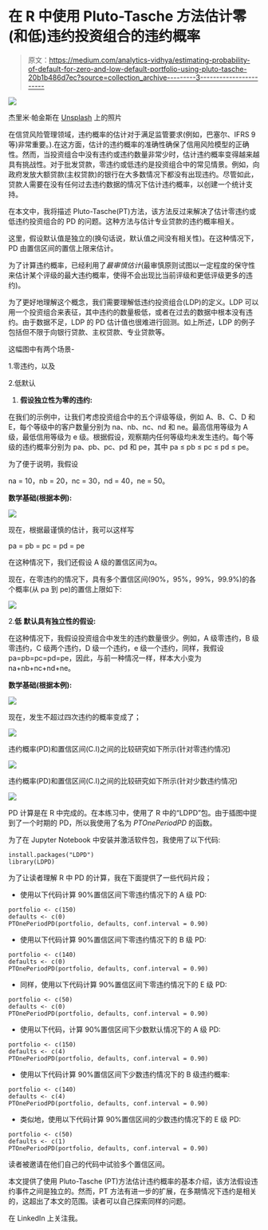 # 在 R 中使用 Pluto-Tasche 方法估计零(和低)违约投资组合的违约概率

> 原文：<https://medium.com/analytics-vidhya/estimating-probability-of-default-for-zero-and-low-default-portfolio-using-pluto-tasche-20b1b486d7ec?source=collection_archive---------3----------------------->

![](img/3cbcdabcb70ce4e55ea22f055be6002f.png)

杰里米·帕金斯在 [Unsplash](https://unsplash.com?utm_source=medium&utm_medium=referral) 上的照片

在信贷风险管理领域，违约概率的估计对于满足监管要求(例如，巴塞尔、IFRS 9 等)非常重要。).在这方面，估计的违约概率的准确性确保了信用风险模型的正确性。然而，当投资组合中没有违约或违约数量非常少时，估计违约概率变得越来越具有挑战性。对于批发贷款，零违约或低违约是投资组合中的常见情景。例如，向政府发放大额贷款(主权贷款)的银行在大多数情况下都没有出现违约。尽管如此，贷款人需要在没有任何过去违约数据的情况下估计违约概率，以创建一个统计支持。

在本文中，我将描述 Pluto-Tasche(PT)方法，该方法反过来解决了估计零违约或低违约投资组合的 PD 的问题。这种方法与估计专业贷款的违约概率相关。

这里，假设默认值是独立的(换句话说，默认值之间没有相关性)。在这种情况下，PD 由置信区间的置信上限来估计。

为了计算违约概率，已经利用了*最审慎估计*(最审慎原则试图以一定程度的保守性来估计某个评级的最大违约概率，使得不会出现比当前评级和更低评级更多的违约)。

为了更好地理解这个概念，我们需要理解低违约投资组合(LDP)的定义。LDP 可以用一个投资组合来表征，其中违约的数量极低，或者在过去的数据中根本没有违约。由于数据不足，LDP 的 PD 估计值也很难进行回测。如上所述，LDP 的例子包括但不限于向银行贷款、主权贷款、专业贷款等。

这幅图中有两个场景-

1.零违约，以及

2.低默认

1.  **假设独立性为零的违约:**

在我们的示例中，让我们考虑投资组合中的五个评级等级，例如 A、B、C、D 和 E，每个等级中的客户数量分别为 na、nb、nc、nd 和 ne。最高信用等级为 A 级，最低信用等级为 e 级。根据假设，观察期内任何等级均未发生违约。每个等级的违约概率分别为 pa、pb、pc、pd 和 pe，其中 pa ≤ pb ≤ pc ≤ pd ≤ pe。

为了便于说明，我假设

na = 10，nb = 20，nc = 30，nd = 40，ne = 50。

**数学基础(根据本例):**

![](img/49709175e6c13e0a0c8f6c6e18844552.png)

现在，根据最谨慎的估计，我可以这样写

pa = pb = pc = pd = pe

在这种情况下，我们还假设 A 级的置信区间为α。

现在，在零违约的情况下，具有多个置信区间(90%，95%，99%，99.9%)的各个概率(从 pa 到 pe)的置信上限如下:

![](img/b112977c0afdaf61ff2c6fa74f5f74a3.png)

2.**低** **默认具有独立性的假设:**

在这种情况下，我假设投资组合中发生的违约数量很少。例如，A 级零违约，B 级零违约，C 级两个违约，D 级一个违约，e 级一个违约，同样，我假设 pa=pb=pc=pd=pe，因此，与前一种情况一样，样本大小变为 na+nb+nc+nd+ne。

**数学基础(根据本例):**

![](img/90141aea05a80d9f132c267baba6b318.png)

现在，发生不超过四次违约的概率变成了；

![](img/a1140d42c0e06ee51ed868348a602bfb.png)

违约概率(PD)和置信区间(C.I)之间的比较研究如下所示(针对零违约情况)

![](img/43829b6c8bbbc31fcd7b8e8f739622a6.png)

违约概率(PD)和置信区间(C.I)之间的比较研究如下所示(针对少数违约情况)

![](img/37df0768d1b3939922af95344e03f841.png)

PD 计算是在 R 中完成的。在本练习中，使用了 R 中的“LDPD”包。由于插图中提到了一个时期的 PD，所以我使用了名为 *PTOnePeriodPD* 的函数。

为了在 Jupyter Notebook 中安装并激活软件包，我使用了以下代码:

```
install.packages("LDPD")
library(LDPD)
```

为了让读者理解 R 中 PD 的计算，我在下面提供了一些代码片段；

*   使用以下代码计算 90%置信区间下零违约情况下的 A 级 PD:

```
portfolio <- c(150)
defaults <- c(0)
PTOnePeriodPD(portfolio, defaults, conf.interval = 0.90)
```

*   使用以下代码计算 90%置信区间下零违约情况下的 B 级 PD:

```
portfolio <- c(140)
defaults <- c(0)
PTOnePeriodPD(portfolio, defaults, conf.interval = 0.90)
```

*   同样，使用以下代码计算 90%置信区间下零违约情况下的 E 级 PD:

```
portfolio <- c(50)
defaults <- c(0)
PTOnePeriodPD(portfolio, defaults, conf.interval = 0.90)
```

*   使用以下代码，计算 90%置信区间下少数默认情况下的 A 级 PD:

```
portfolio <- c(150)
defaults <- c(4)
PTOnePeriodPD(portfolio, defaults, conf.interval = 0.90)
```

*   使用以下代码计算 90%置信区间下少数违约情况下的 B 级违约概率:

```
portfolio <- c(140)
defaults <- c(4)
PTOnePeriodPD(portfolio, defaults, conf.interval = 0.90)
```

*   类似地，使用以下代码计算 90%置信区间的少数违约情况下的 E 级 PD:

```
portfolio <- c(50)
defaults <- c(1)
PTOnePeriodPD(portfolio, defaults, conf.interval = 0.90)
```

读者被邀请在他们自己的代码中试验多个置信区间。

本文提供了使用 Pluto-Tasche (PT)方法估计违约概率的基本介绍，该方法假设违约事件之间是独立的。然而，PT 方法有进一步的扩展，在多期情况下违约是相关的，这超出了本文的范围。读者可以自己探索同样的问题。

在 LinkedIn 上关注我。